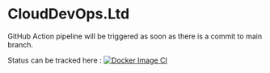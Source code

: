 # CloudDevOps.Ltd

GitHub Action pipeline will be triggered as soon as there is a commit to main branch. 

Status can be tracked here : 
[![Docker Image CI](https://github.com/CloudDevOps-Ltd/CloudDevOps-Ltd.github.io/actions/workflows/pages.yml/badge.svg)](https://github.com/CloudDevOps-Ltd/CloudDevOps-Ltd.github.io/actions/workflows/pages.yml) 
